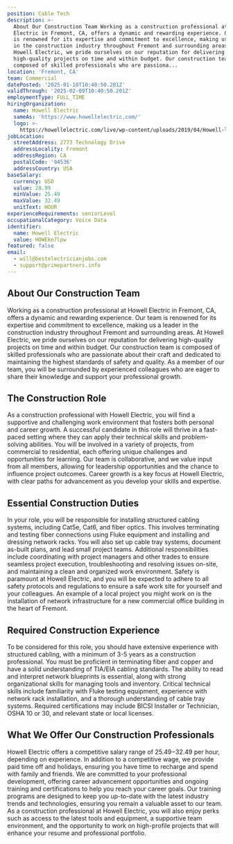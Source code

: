 ```yaml
---
position: Cable Tech
description: >-
  About Our Construction Team Working as a construction professional at Howell
  Electric in Fremont, CA, offers a dynamic and rewarding experience. Our team
  is renowned for its expertise and commitment to excellence, making us a leader
  in the construction industry throughout Fremont and surrounding areas. At
  Howell Electric, we pride ourselves on our reputation for delivering
  high-quality projects on time and within budget. Our construction team is
  composed of skilled professionals who are passiona...
location: 'Fremont, CA'
team: Commercial
datePosted: '2025-01-10T10:40:50.201Z'
validThrough: '2025-02-09T10:40:50.201Z'
employmentType: FULL_TIME
hiringOrganization:
  name: Howell Electric
  sameAs: 'https://www.howellelectric.com/'
  logo: >-
    https://howellelectric.com/live/wp-content/uploads/2019/04/Howell-logo-img.png
jobLocation:
  streetAddress: 2773 Technology Drive
  addressLocality: Fremont
  addressRegion: CA
  postalCode: '94536'
  addressCountry: USA
baseSalary:
  currency: USD
  value: 28.99
  minValue: 25.49
  maxValue: 32.49
  unitText: HOUR
experienceRequirements: seniorLevel
occupationalCategory: Voice Data
identifier:
  name: Howell Electric
  value: HOWEke7lpw
featured: false
email:
  - will@bestelectricianjobs.com
  - support@primepartners.info
---
```




## About Our Construction Team

Working as a construction professional at Howell Electric in Fremont, CA, offers a dynamic and rewarding experience. Our team is renowned for its expertise and commitment to excellence, making us a leader in the construction industry throughout Fremont and surrounding areas. At Howell Electric, we pride ourselves on our reputation for delivering high-quality projects on time and within budget. Our construction team is composed of skilled professionals who are passionate about their craft and dedicated to maintaining the highest standards of safety and quality. As a member of our team, you will be surrounded by experienced colleagues who are eager to share their knowledge and support your professional growth.

## The Construction Role

As a construction professional with Howell Electric, you will find a supportive and challenging work environment that fosters both personal and career growth. A successful candidate in this role will thrive in a fast-paced setting where they can apply their technical skills and problem-solving abilities. You will be involved in a variety of projects, from commercial to residential, each offering unique challenges and opportunities for learning. Our team is collaborative, and we value input from all members, allowing for leadership opportunities and the chance to influence project outcomes. Career growth is a key focus at Howell Electric, with clear paths for advancement as you develop your skills and expertise.

## Essential Construction Duties

In your role, you will be responsible for installing structured cabling systems, including Cat5e, Cat6, and fiber optics. This involves terminating and testing fiber connections using Fluke equipment and installing and dressing network racks. You will also set up cable tray systems, document as-built plans, and lead small project teams. Additional responsibilities include coordinating with project managers and other trades to ensure seamless project execution, troubleshooting and resolving issues on-site, and maintaining a clean and organized work environment. Safety is paramount at Howell Electric, and you will be expected to adhere to all safety protocols and regulations to ensure a safe work site for yourself and your colleagues. An example of a local project you might work on is the installation of network infrastructure for a new commercial office building in the heart of Fremont.

## Required Construction Experience

To be considered for this role, you should have extensive experience with structured cabling, with a minimum of 3-5 years as a construction professional. You must be proficient in terminating fiber and copper and have a solid understanding of TIA/EIA cabling standards. The ability to read and interpret network blueprints is essential, along with strong organizational skills for managing tools and inventory. Critical technical skills include familiarity with Fluke testing equipment, experience with network rack installation, and a thorough understanding of cable tray systems. Required certifications may include BICSI Installer or Technician, OSHA 10 or 30, and relevant state or local licenses.

## What We Offer Our Construction Professionals

Howell Electric offers a competitive salary range of $25.49-$32.49 per hour, depending on experience. In addition to a competitive wage, we provide paid time off and holidays, ensuring you have time to recharge and spend with family and friends. We are committed to your professional development, offering career advancement opportunities and ongoing training and certifications to help you reach your career goals. Our training programs are designed to keep you up-to-date with the latest industry trends and technologies, ensuring you remain a valuable asset to our team. As a construction professional at Howell Electric, you will also enjoy perks such as access to the latest tools and equipment, a supportive team environment, and the opportunity to work on high-profile projects that will enhance your resume and professional portfolio.